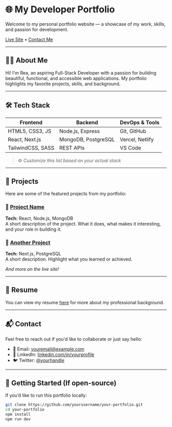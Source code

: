 # 🌐 My Developer Portfolio

Welcome to my personal portfolio website — a showcase of my work, skills, and passion for development.

[Live Site](https://your-portfolio-url.com) • [Contact Me](mailto:youremail@example.com)

---

## 🧑‍💻 About Me

Hi! I'm Rea, an aspiring Full-Stack Developer with a passion for building beautiful, functional, and accessible web applications. My portfolio highlights my favorite projects, skills, and background.

---

## 🛠 Tech Stack

| Frontend | Backend | DevOps & Tools |
|----------|---------|----------------|
| HTML5, CSS3, JS | Node.js, Express | Git, GitHub |
| React, Next.js | MongoDB, PostgreSQL | Vercel, Netlify |
| TailwindCSS, SASS | REST APIs | VS Code |

> ⚙️ *Customize this list based on your actual stack*

---

## 💼 Projects

Here are some of the featured projects from my portfolio:

### 🔗 [Project Name](https://link-to-project.com)
**Tech:** React, Node.js, MongoDB  
A short description of the project. What it does, what makes it interesting, and your role in building it.

### 🔗 [Another Project](https://link-to-project.com)
**Tech:** Next.js, PostgreSQL  
A short description. Highlight what you learned or achieved.

_And more on the live site!_

---

## 📄 Resume

You can view my resume [here](https://link-to-your-resume.com) for more about my professional background.

---

## 📬 Contact

Feel free to reach out if you'd like to collaborate or just say hello:

- 📧 Email: [youremail@example.com](mailto:youremail@example.com)
- 💼 LinkedIn: [linkedin.com/in/yourprofile](https://linkedin.com/in/yourprofile)
- 🐦 Twitter: [@yourhandle](https://twitter.com/yourhandle)

---

## 🏁 Getting Started (If open-source)

If you’d like to run this portfolio locally:

```bash
git clone https://github.com/yourusername/your-portfolio.git
cd your-portfolio
npm install
npm run dev
